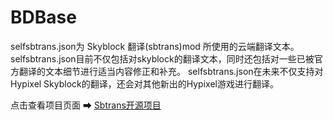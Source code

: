 # BDBase

selfsbtrans.json为 Skyblock 翻译(sbtrans)mod 所使用的云端翻译文本。
selfsbtrans.json目前不仅包括对skyblock的翻译文本，同时还包括对一些已被官方翻译的文本细节进行适当内容修正和补充。
selfsbtrans.json在未来不仅支持对Hypixel Skyblock的翻译，还会对其他新出的Hypixel游戏进行翻译。

点击查看项目页面 ➡ [Sbtrans开源项目](https://github.com/wysb233/sbtrans)
